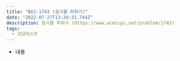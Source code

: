 ```yaml
---
title: "BOJ-1743 (음식물 피하기)"
date: "2022-07-27T13:26:31.744Z"
description: 음식물 피하기 (https://www.acmicpc.net/problem/1743)
tags:
  - 코딩테스트
---
```


- 내용
